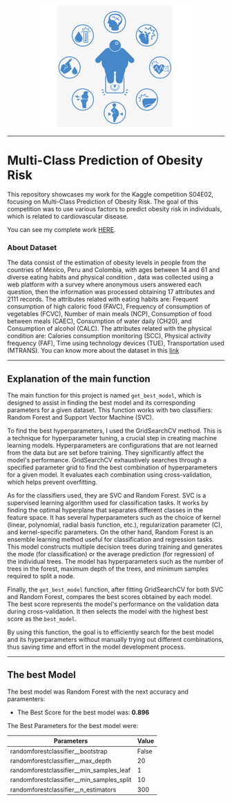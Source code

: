 <p align="center">
  <img width="380" src="/obesity.jpg" alt="obesity"/>
</p>

---

# Multi-Class Prediction of Obesity Risk

This repository showcases my work for the Kaggle competition S04E02, focusing on Multi-Class Prediction of Obesity Risk. 
The goal of this competition was to use various factors to predict obesity risk in individuals, which is related to cardiovascular disease.

You can see my complete work [HERE](https://www.kaggle.com/code/carloeduardo/multi-class-prediction-with-pipeline-method/notebook).


### About Dataset

The data consist of the estimation of obesity levels in people from the countries of Mexico, Peru and Colombia, with ages between 14 and 61 and diverse eating habits and physical condition , data was collected using a web platform with a survey where anonymous users answered each question, then the information was processed obtaining 17 attributes and 2111 records.
The attributes related with eating habits are: Frequent consumption of high caloric food (FAVC), Frequency of consumption of vegetables (FCVC), Number of main meals (NCP), Consumption of food between meals (CAEC), Consumption of water daily (CH20), and Consumption of alcohol (CALC). The attributes related with the physical condition are: Calories consumption monitoring (SCC), Physical activity frequency (FAF), Time using technology devices (TUE), Transportation used (MTRANS). You can know more about the dataset in this [link](https://www.kaggle.com/datasets/aravindpcoder/obesity-or-cvd-risk-classifyregressorcluster)

--- 

## Explanation of the main function

The main function for this project is named `get_best_model`, which is designed to assist in finding the best model and its corresponding parameters for a given dataset. This function works with two classifiers: Random Forest and Support Vector Machine (SVC).

To find the best hyperparameters, I used the GridSearchCV method. This is a technique for hyperparameter tuning, a crucial step in creating machine learning models. Hyperparameters are configurations that are not learned from the data but are set before training. They significantly affect the model's performance. GridSearchCV exhaustively searches through a specified parameter grid to find the best combination of hyperparameters for a given model. It evaluates each combination using cross-validation, which helps prevent overfitting.

As for the classifiers used, they are SVC and Random Forest. SVC is a supervised learning algorithm used for classification tasks. It works by finding the optimal hyperplane that separates different classes in the feature space. It has several hyperparameters such as the choice of kernel (linear, polynomial, radial basis function, etc.), regularization parameter (C), and kernel-specific parameters. On the other hand, Random Forest is an ensemble learning method useful for classification and regression tasks. This model constructs multiple decision trees during training and generates the mode (for classification) or the average prediction (for regression) of the individual trees. The model has hyperparameters such as the number of trees in the forest, maximum depth of the trees, and minimum samples required to split a node.

Finally, the `get_best_model` function, after fitting GridSearchCV for both SVC and Random Forest, compares the best scores obtained by each model. The best score represents the model's performance on the validation data during cross-validation. It then selects the model with the highest best score as the `best_model`.

By using this function, the goal is to efficiently search for the best model and its hyperparameters without manually trying out different combinations, thus saving time and effort in the model development process.

--- 

## The best Model 

The best model was Random Forest with the next accuracy and paramenters:

* The Best Score for the best model was: **0.896** 

The Best Parameters for the best model were:


| Parameters                             | Value |
|-----------------------------------------|-------|
| randomforestclassifier__bootstrap       | False |
| randomforestclassifier__max_depth      | 20    |
| randomforestclassifier__min_samples_leaf | 1     |
| randomforestclassifier__min_samples_split| 10    |
| randomforestclassifier__n_estimators    | 300   |